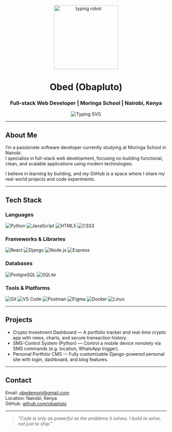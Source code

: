 <p align="center">
  <img src="https://media.giphy.com/media/LMt9638dO8dftAjtco/giphy.gif" width="200" alt="typing robot" />
</p>

<h1 align="center">Obed (Obapluto)</h1>
<h3 align="center">Full-stack Web Developer | Moringa School | Nairobi, Kenya</h3>

<p align="center">
  <img src="https://readme-typing-svg.herokuapp.com?font=Fira+Code&size=18&duration=3000&pause=1000&center=true&vCenter=true&width=420&lines=Building+real+solutions+with+tech;Focused+on+React%2C+Django%2C+Node.js;Available+for+freelance+%7C+remote+roles" alt="Typing SVG" />
</p>

---

## About Me

I’m a passionate software developer currently studying at Moringa School in Nairobi.  
I specialize in full-stack web development, focusing on building functional, clean, and scalable applications using modern technologies.

I believe in learning by building, and my GitHub is a space where I share my real-world projects and code experiments.

---

## Tech Stack

### Languages  
![Python](https://img.shields.io/badge/Python-3776AB?style=flat-square&logo=python&logoColor=white)
![JavaScript](https://img.shields.io/badge/JavaScript-F7DF1E?style=flat-square&logo=javascript&logoColor=black)
![HTML5](https://img.shields.io/badge/HTML5-E34F26?style=flat-square&logo=html5&logoColor=white)
![CSS3](https://img.shields.io/badge/CSS3-1572B6?style=flat-square&logo=css3&logoColor=white)

### Frameworks & Libraries  
![React](https://img.shields.io/badge/React-20232A?style=flat-square&logo=react&logoColor=61DAFB)
![Django](https://img.shields.io/badge/Django-092E20?style=flat-square&logo=django&logoColor=white)
![Node.js](https://img.shields.io/badge/Node.js-339933?style=flat-square&logo=node.js&logoColor=white)
![Express](https://img.shields.io/badge/Express.js-000000?style=flat-square&logo=express&logoColor=white)

### Databases  
![PostgreSQL](https://img.shields.io/badge/PostgreSQL-316192?style=flat-square&logo=postgresql&logoColor=white)
![SQLite](https://img.shields.io/badge/SQLite-003B57?style=flat-square&logo=sqlite&logoColor=white)

### Tools & Platforms  
![Git](https://img.shields.io/badge/Git-F05032?style=flat-square&logo=git&logoColor=white)
![VS Code](https://img.shields.io/badge/VS_Code-007ACC?style=flat-square&logo=visual-studio-code&logoColor=white)
![Postman](https://img.shields.io/badge/Postman-FF6C37?style=flat-square&logo=postman&logoColor=white)
![Figma](https://img.shields.io/badge/Figma-F24E1E?style=flat-square&logo=figma&logoColor=white)
![Docker](https://img.shields.io/badge/Docker-2496ED?style=flat-square&logo=docker&logoColor=white)
![Linux](https://img.shields.io/badge/Linux-FCC624?style=flat-square&logo=linux&logoColor=black)

---

## Projects

- Crypto Investment Dashboard — A portfolio tracker and real-time crypto app with news, charts, and secure transaction history.
- SMS-Control System (Python) — Control a mobile device remotely via SMS commands (e.g. location, WhatsApp trigger).
- Personal Portfolio CMS — Fully customizable Django-powered personal site with login, dashboard, and blog features.

---

## Contact

Email: obedemoni@gmail.com  
Location: Nairobi, Kenya  
GitHub: [github.com/obapluto](https://github.com/obapluto)

---

> *"Code is only as powerful as the problems it solves. I build to solve, not just to ship."*
